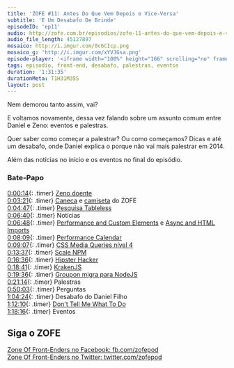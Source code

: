 ```yaml
---
title: 'ZOFE #11: Antes Do Que Vem Depois e Vice-Versa'
subtitle: 'E Um Desabafo De Brinde'
episodeID: 'ep11'
audio: http://zofe.com.br/episodios/zofe-11-antes-do-que-vem-depois-e-vice-versa
audio_file_length: 45127897
mosaico: http://i.imgur.com/0c6CIcp.png
mosaico_g: 'http://i.imgur.com/xYVJGsa.png'
episode-player: '<iframe width="100%" height="166" scrolling="no" frameborder="no" src="https://w.soundcloud.com/player/?url=https%3A//api.soundcloud.com/tracks/155520903%3Fsecret_token%3Ds-ekXmY&amp;color=ff5500&amp;auto_play=false&amp;hide_related=true&amp;show_artwork=true&amp;show_comments=false&amp;show_user=false&amp;show_reposts=false"></iframe>'
tags: episodio, front-end, desabafo, palestras, eventos
duration: '1:31:35'
durationMeta: T1H31M35S
layout: post
---
```



Nem demorou tanto assim, vai?

E voltamos novamente, dessa vez falando sobre um assunto comum entre Daniel e Zeno: eventos e palestras.

<!-- excerpt -->

Quer saber como começar a palestrar? Ou como começamos? Dicas e até um desabafo, onde Daniel explica o porque não vai mais palestrar em 2014.

Além das notícias no início e os eventos no final do episódio.

### Bate-Papo

[0:00:14](#t=0:0:14){: .timer} [Zeno doente](https://twitter.com/zenorocha/status/390120821257039872)<br>
[0:03:21](#t=0:3:21){: .timer} [Caneca](https://twitter.com/renatodeluna/status/415915101481619456) e [camiseta](https://twitter.com/danielfilho/status/402946071753547776) do ZOFE<br>
[0:04:47](#t=0:4:47){: .timer} [Pesquisa Tableless](http://tableless.com.br/survey/)<br>
[0:06:40](#t=0:6:40){: .timer} Notícias<br>
[0:06:48](#t=0:6:48){: .timer} [Performance and Custom Elements](http://www.stevesouders.com/blog/2013/11/26/performance-and-custom-elements/) e [Async and HTML Imports](http://www.stevesouders.com/blog/2013/11/16/async-ads-with-html-imports/)<br>
[0:08:09](#t=0:8:09){: .timer} [Performance Calendar](http://calendar.perfplanet.com/2013/)<br>
[0:09:07](#t=0:9:07){: .timer} [CSS Media Queries nível 4](http://loopinfinito.com.br/2013/11/26/media-queries-nivel-4/)<br>
[0:13:37](#t=0:13:37){: .timer} [Scale NPM](http://scalenpm.org)<br>
[0:16:36](#t=0:16:36){: .timer} [Hipster Hacker](http://twitter.com/hipsterhacker)<br>
[0:18:41](#t=0:18:41){: .timer} [KrakenJS](https://github.com/paypal/kraken-js)<br>
[0:19:36](#t=0:19:36){: .timer} [Groupon migra para NodeJS](https://engineering.groupon.com/2013/node-js/geekon-i-tier/)<br>
[0:21:14](#t=0:21:14){: .timer} Palestras<br>
[0:50:03](#t=0:50:03){: .timer} Perguntas<br>
[1:04:24](#t=1:04:24){: .timer} Desabafo do Daniel Filho<br>
[1:12:10](#t=1:12:10){: .timer} [Don't Tell Me What To Do](https://medium.com/i-m-h-o/974fbfe7900)<br>
[1:18:16](#t=1:18:16){: .timer} Eventos<br>


## Siga o ZOFE

[Zone Of Front-Enders no Facebook: fb.com/zofepod](http://fb.com/zofepod/ "ZOFE no Facebook: fb.com/zofepod")<br>
[Zone Of Front-Enders no Twitter: twitter.com/zofepod](http://twitter.com/zofepod/ "ZOFE no Twitter")<br>

